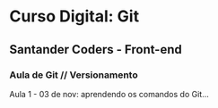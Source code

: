 # Curso Digital: Git

## Santander Coders - Front-end

### Aula de Git // Versionamento

Aula 1 - 03 de nov: aprendendo os comandos do Git...